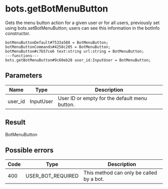 # bots.getBotMenuButton
Gets the menu button action for a given user or for all users, previously set using bots.setBotMenuButton; users can see this information in the botInfo constructor.

```
botMenuButtonDefault#7533a588 = BotMenuButton;
botMenuButtonCommands#4258c205 = BotMenuButton;
botMenuButton#c7b57ce6 text:string url:string = BotMenuButton;
---functions---
bots.getBotMenuButton#9c60eb28 user_id:InputUser = BotMenuButton;
```

## Parameters
| Name | Type | Description |
| ---- | :----: | ----------- |
| user_id | InputUser | User ID or empty for the default menu button. |


## Result
BotMenuButton

## Possible errors
| Code | Type | Description |
| ---- | :----: | ----------- |
| 400 | USER_BOT_REQUIRED | This method can only be called by a bot. |

